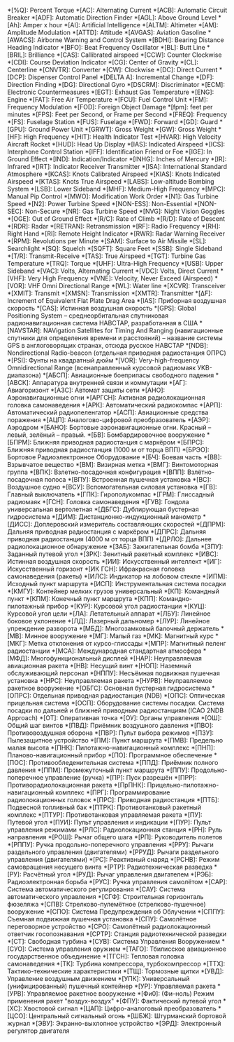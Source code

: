 *[%Q]:       Percent Torque
*[AC]:       Alternating Current
*[ACB]:      Automatic Circuit Breaker
*[ADF]:      Automatic Direction Finder
*[AGL]:      Above Ground Level
*[Ah]:       Amper x hour
*[AI]:       Artificial Intelligence
*[ALTM]:     Altimeter
*[AM]:       Amplitude Modulation
*[ATTD]:     Attitude
*[AVGAS]:    Aviation Gasoline
*[AWACS]:    Airborne Warning and Control System
*[BDHI]:     Bearing Distance Heading Indicator
*[BFO]:      Beat Frequency Oscillator
*[BL]:       Butt Line
*[BRIL]:     Brilliance
*[CAS]:      Callibrated airspeed
*[CCW]:      Counter Clockwise
*[CDI]:      Course Deviation Indicator
*[CG]:       Center of Gravity
*[CL]:       Centerline
*[CNVTR]:    Converter
*[CW]:       Clockwise
*[DC]:       Direct Current
*[DCP]:      Dispenser Control Panel
*[DELTA A]:  Incremental Change
*[DF]:       Direction Finding
*[DG]:       Directional Gyro
*[DSCRM]:    Discriminator
*[ECM]:      Electronic Countermeasures
*[EGT]:      Exhaust Gas Temperature
*[ENG]:      Engine
*[FAT]:      Free Air Temperature
*[FCU]:      Fuel Control Unit
*[FM]:       Frequency Modulation
*[FOD]:      Foreign Object Damage
*[fpm]:      feet per minutes
*[FPS]:      Feet per Second, or Frame per Second
*[FREQ]:     Frequency
*[FS]:       Fuselage Station
*[FUS]:      Fuselage
*[FWD]:      Forward
*[GD]:       Guard
*[GPU]:      Ground Power Unit
*[GRWT]:     Gross Weight
*[GW]:       Gross Weight
*[HF]:       High Frequency
*[HIT]:      Health Indicator Test
*[HVAR]:     High Velocity Aircraft Rocket
*[HUD]:      Head Up Display
*[IAS]:      Indicated Airspeed
*[ICS]:      Interphone Control Station
*[IFF]:      Identification Friend or Foe
*[IGE]:      In Ground Effect
*[IND]:      Indication/Indicator
*[INHG]:     Inches of Mercury
*[IR]:       Infrared
*[IRT]:      Indicator Receiver Transmitter
*[ISA]:      International Standard Atmosphere
*[KCAS]:     Knots Calibrated Airspeed
*[KIAS]:     Knots Indicated Airspeed
*[KTAS]:     Knots True Airspeed
*[LABS]:     Low-altitude Bombing System
*[LSB]:      Lower Sideband
*[MHF]:      Medium-High Frequency
*[MPC]:      Manual Pip Control
*[MWO]:      Modification Work Order
*[N1]:       Gas Turbine Speed
*[N2]:       Power Turbine Speed
*[NON-ESS]:  Non-Essential
*[NON-SEC]:  Non-Secure
*[NR]:       Gas Turbine Speed
*[NVG]:      Night Vision Goggles
*[OGE]:      Out of Ground Effect
*[R/C]:      Rate of Climb
*[R/D]:      Rate of Descent
*[RDR]:      Radar
*[RETRAN]:   Retransmission
*[RF]:       Radio Frequency
*[RH]:       Right Hand
*[RI]:       Remote Height Indicator
*[RWR]:      Radar Warning Receiver
*[RPM]:      Revolutions per Minute
*[SAM]:      Surface to Air Missile
*[SL]:       Searchlight
*[SQ]:       Squelch
*[SQFT]:     Square Feet
*[SSB]:      Single Sideband
*[T/R]:      Transmit-Receive
*[TAS]:      True Airspeed
*[TGT]:      Turbine Gas Temperature
*[TRQ]:      Torque
*[UHF]:      Ultra-High Frequency
*[USB]:      Upper Sideband
*[VAC]:      Volts, Alternating Current
*[VDC]:      Volts, Direct Current
*[VHF]:      Very High Frequency
*[VNE]:      Velocity, Never Exceed (Airspeed)
*[VOR]:      VHF Omni Directional Range
*[WL]:       Water line
*[XCVR]:     Transceiver
*[XMIT]:     Transmit
*[XMSN]:     Transmission
*[XMTR]:     Transmitter
*[ΔF]:       Increment of Equivalent Flat Plate Drag Area
*[IAS]:      Приборная воздушная скорость
*[CAS]:      Истинная воздушная скорость
*[GPS]:      Global Positioning System – среднеорбитальная спутниковая радионавигационная система НАВСТАР, разработанная в США
*[NAVSTAR]:  NAVigation Satellites for Timing And Ranging (навигационные спутники для определения времени и расстояний) – название системы GPS в англоговорящих странах, отсюда русское НАВСТАР
*[NDB]:      Nondirectional Radio-beacon (отдельная приводная радиостанция ОПРС)
*[PSI]:      Фунты на квадратный дюйм
*[VOR]:      Very-high-frequency Omnidirectional Range (всенаправленный курсовой радиомаяк УKB-диапазона)
*[АБСП]:     Авиационные боеприпасы свободного падения
*[АВСК]:     Аппаратура внутренней связи и коммутации
*[АГ]:       Авиагоризонт
*[АЗС]:      Автомат защиты сети
*[АНО]:      Аэронавигационные огни
*[АРГСН]:    Активная радиолокационная головка самонаведения
*[АРК]:      Автоматический радиокомпас
*[АРП]:      Автоматический радиопеленгатор
*[АСП]:      Авиационные средства поражения
*[АЦП]:      Аналогово-цифровой преобразователь
*[АЭР]:      Аэродром
*[БАНО]:     Бортовые аэронавигационные огни. Красный – левый, зелёный – правый.
*[БВ]:       Бомбардировочное вооружение
*[БПРМ]:     Ближняя приводная радиостанция с маркёром
*[БПРС]:     Ближняя приводная радиостанция (1000 м от торца ВПП)
*[БРЭО]:     Бортовое Радиоэлектронное Оборудование
*[БЧ]:       Боевая часть
*[ВВ]:       Взрывчатое вещество
*[ВМ]:       Визирная метка
*[ВМГ]:      Винтомоторная группа
*[ВПК]:      Взлетно-посадочная конфигурация
*[ВПП]:      Взлётно-посадочная полоса
*[ВПУ]:      Встроенная пушечная установка
*[ВС]:       Воздушное судно
*[ВСУ]:      Вспомогательная силовая установка
*[ГВ]:       Главный выключатель
*[ГПК]:      Гирополукомпас
*[ГРМ]:      Глиссадный радиомаяк
*[ГСН]:      Головка самонаведения
*[ГУВ]:      Гондола универсальная вертолетная
*[ДБГС]:     Дублирующая бустерная гидросистема
*[ДИМ]:      Дистанционно-индукционный манометр
*[ДИСС]:     Доплеровский измеритель составляющих скоростей
*[ДПРМ]:     Дальняя приводная радиостанция с маркёром
*[ДПРС]:     Дальняя приводная радиостанция (4000 м от торца ВПП)
*[ДРЛО]:     Дальнее радиолокационное обнаружение
*[ЗАБ]:      Зажигательная бомба
*[ЗПУ]:      Заданный путевой угол
*[ЗРК]:      Зенитный ракетный комплекс
*[ИВС]:      Истинная воздушная скорость
*[ИИ]:       Искусственный интеллект
*[ИГ]:       Искусственный горизонт
*[ИК ГСН]:   Ифракрасная головка самонаведения (ракеты)
*[ИЛС]:      Индикатор на лобовом стекле
*[ИПМ]:      Исходный пункт маршрута
*[ИСП]:      Инструментальная система посадки
*[КМГУ]:     Контейнер мелких грузов универсальный
*[КП]:       Командный пункт
*[КПМ]:      Конечный пункт маршрута
*[КПП]:      Командно-пилотажный прибор
*[КУР]:      Курсовой угол радиостанции
*[КУЦ]:      Курсовой угол цели
*[ЛА]:       Летательный аппарат
*[ЛБУ]:      Линейное боковое уклонение
*[ЛД]:       Лазерный дальномер
*[ЛУР]:      Линейное упреждение разворота
*[МБД]:      Многозамковый балочный держатель
*[МВ]:       Минное вооружение
*[МГ]:       Малый газ
*[МК]:       Магнитный курс
*[МКГ]:      Метка отклонения от курсо-глиссады
*[МПР]:      Магнитный пеленг радиостанции
*[МСА]:      Международная стандартная атмосфера
*[МФД]:      Многофункциональный дисплей
*[НАР]:      Неуправляемая авиационная ракета
*[НВ]:       Несущий винт
*[НОП]:      Наземный обслуживающий персонал
*[НППУ]:     Несъёмная подвижная пушечная установка
*[НРС]:      Неуправляемая ракета
*[НУРВ]:     Неуправляемое ракетное вооружение
*[ОБГС]:     Основная бустерная гидросистема
*[ОПРС]:     Отдельная приводная радиостанция (NDB)
*[ОПС]:      Оптическая прицельная система
*[ОСП]:      Оборудование системы посадки. Система посадки по дальней и ближней приводным радиостанциям (ICAO 2NDB Approach)
*[ОТ]:       Оперативная точка
*[ОУ]:       Органы управления
*[ОШ]:       Общий шаг винтов
*[ПВД]:      Приёмник воздушного давления
*[ПВО]:      Противовоздушная оборона
*[ПВР]:      Пульт выбора режимов
*[ПЗУ]:      Пылезащитное устройство
*[ПМ]:       Пункт маршрута
*[ПМВ]:      Предельно малая высота
*[ПНК]:      Пилотажно-навигационный комплекс
*[ПНП]:      Планово-навигационный прибор
*[ПО]:       Программное обеспечение
*[ПОС]:      Противообледенительная система
*[ППД]:      Приёмник полного давления
*[ППМ]:      Промежуточный пункт маршрута
*[ППУ]:      Продольно-поперечное управление (ручка)
*[ПР]:       Пуск разрешён
*[ПРР]:      Противорадиолокационная ракета
*[ПрПНК]:    Прицельно-пилотажно-навигационный комплекс
*[ПРГ]:      Программирование радиолокационных головок
*[ПРС]:      Приводная радиостанция
*[ПТБ]:      Подвесной топливный бак
*[ПТРК]:     Противотанковый ракетный комплекс
*[ПТУР]:     Противотанковая управляемая ракета
*[ПУ]:       Путевой угол
*[ПУИ]:      Пульт управления и индикации
*[ПУР]:      Пульт управления режимами
*[РЛС]:      Радиолокационная станция
*[РН]:       Руль направления
*[РОШ]:      Рычаг общего шага
*[РП]:       Руководитель полетов
*[РППУ]:     Ручка продольно-поперечного управления
*[РРУ]:      Рычаги раздельного управления (двигателями)
*[РРУД]:     Рычаги раздельного управления (двигателями)
*[РС]:       Реактивный снаряд
*[РСНВ]:     Режим самовращения несущего винта
*[РТР]:      Радиотехническая разведка
*[РУ]:       Расчётный угол
*[РУД]:      Рычаг управления двигателем
*[РЭБ]:      Радиоэлектронная борьба
*[РУС]:      Ручка управления самолётом
*[САР]:      Система автоматического регулирования
*[САУ]:      Система автоматического управления
*[СГФ]:      Строительная горизонталь фюзеляжа
*[СПВ]:      Стрелково-пулемётное (стрелково-пушечное) вооружение
*[СПО]:      Система Предупреждения об Облучении
*[СППУ]:     Съемная подвижная пушечная установка
*[СПУ]:      Самолётное переговорное устройство
*[СРО]:      Самолётный радиолокационный ответчик госопознавания
*[СРТР]:     Станция радиотехнической разведки
*[СТ]:       Свободная турбина
*[СУВ]:      Система Управления Вооружением
*[СУО]:      Система управления оружием
*[ТАГО]:     Тбилисское авиационное государственное объединение
*[ТГСН]:     Тепловая головка самонаведения
*[ТК]:       Турбина компрессора, турбокомпрессор
*[ТТХ]:      Тактико-технические характеристики
*[ТЩ]:       Тормозные щитки
*[УВД]:      Управление воздушным движением
*[УПК]:      Универсальный (унифицированный) пушечный контейнер
*[УР]:       Управляемая ракета
*[УРВ]:      Управляемое ракетное вооружение
*[Фи0]:      (Фи–ноль) Режим применения ракет "воздух-воздух"
*[ФПУ]:      Фактический путевой угол
*[ХС]:       Хвостовой сигнал
*[ЦАП]:      Цифро-аналоговый преобразователь
*[ЦСО]:      Центральный сигнальный огонь
*[ШБЖ]:      Штурманский бортовой журнал
*[ЭВУ]:      Экранно-выхлопное устройство
*[ЭРД]:      Электронный регулятор двигателя
